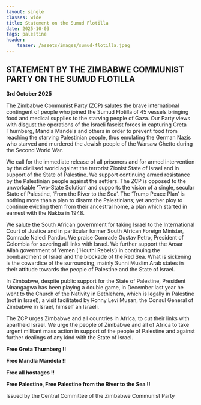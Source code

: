 ```yaml
---
layout: single
classes: wide
title: Statement on the Sumud Flotilla
date: 2025-10-03
tags: palestine
header:
    teaser: /assets/images/sumud-flotilla.jpeg
---
```


## STATEMENT BY THE ZIMBABWE COMMUNIST PARTY ON THE SUMUD FLOTILLA

**3rd October 2025**

The Zimbabwe Communist Party (ZCP) salutes the brave international contingent of people who joined
the Sumud Flotilla of 45 vessels bringing food and medical supplies to the starving people of Gaza.
Our Party views with disgust the operations of the Israeli fascist forces in capturing Greta Thurnberg,
Mandla Mandela and others in order to prevent food from reaching the starving Palestinian people, thus
emulating the German Nazis who starved and murdered the Jewish people of the Warsaw Ghetto during
the Second World War.

We call for the immediate release of all prisoners and for armed intervention by the civilised world
against the terrorist Zionist State of Israel and in support of the State of Palestine.
We support continuing armed resistance by the Palestinian people against the settlers.
The ZCP is opposed to the unworkable ‘Two-State Solution’ and supports the vision of a single, secular
State of Palestine, ‘From the River to the Sea’.
The ‘Trump Peace Plan’ is nothing more than a plan to disarm the Palestinians; yet another ploy to
continue evicting them from their ancestral home, a plan which started in earnest with the Nakba in
1948.

We salute the South African government for taking Israel to the International Court of Justice and in
particular former South African Foreign Minister, Comrade Naledi Pandor.
We praise Comrade Gustav Petro, President of Colombia for severing all links with Israel.
We further support the Ansar Allah government of Yemen (‘Houthi Rebels’) in continuing the
bombardment of Israel and the blockade of the Red Sea.
What is sickening is the cowardice of the surrounding, mainly Sunni Muslim Arab states in their attitude
towards the people of Palestine and the State of Israel.

In Zimbabwe, despite public support for the State of Palestine, President Mnangagwa has been playing
a double game, in December last year he went to the Church of the Nativity in Bethlehem, which is
legally in Palestine (not in Israel), a visit facilitated by Ronny Levi Musan, the Consul General of
Zimbabwe in Israel, himself an Israeli.

The ZCP urges Zimbabwe and all countries in Africa, to cut their links with apartheid Israel.
We urge the people of Zimbabwe and all of Africa to take urgent militant mass action in support of the
people of Palestine and against further dealings of any kind with the State of Israel.


**Free Greta Thurnberg !!**

**Free Mandla Mandela !!**

**Free all hostages !!**

**Free Palestine, Free Palestine from the River to the Sea !!**



Issued by the Central Committee of the Zimbabwe Communist Party